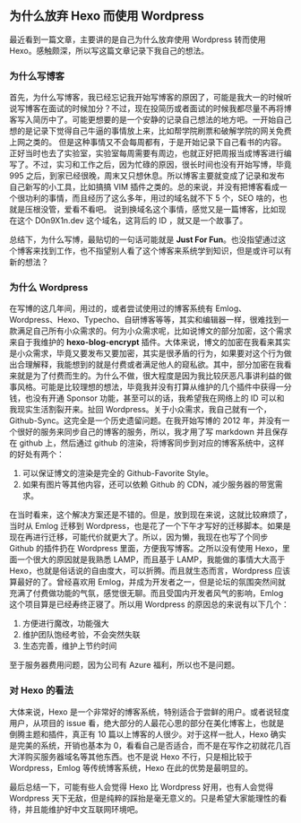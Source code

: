 为什么放弃 Hexo 而使用 Wordpress
---

最近看到一篇文章，主要讲的是自己为什么放弃使用 Wordpress 转而使用 Hexo。感触颇深，所以写这篇文章记录下我自己的想法。

### 为什么写博客
首先，为什么写博客，我已经忘记我开始写博客的原因了，可能是我大一的时候听说写博客在面试的时候加分？不过，现在投简历或者面试的时候我都尽量不再将博客写入简历中了。可能更想要的是一个安静的记录自己想法的地方吧。一开始自己想的是记录下觉得自己牛逼的事情放上来，比如帮学院刷票和破解学院的网关免费上网之类的。
但是这种事情又不会每周都有，于是开始记录下自己看书的内容。正好当时也去了实验室，实验室每周需要有周边，也就正好把周报当成博客进行编写了。不过，实习和工作之后，因为忙碌的原因，很长时间也没有开始写博，毕竟 995 之后，到家已经很晚，周末又只想休息。所以博客主要就变成了记录和发布自己新写的小工具，比如搞搞 VIM 插件之类的。总的来说，并没有把博客看成一个很功利的事情，而且经历了这么多年，用过的域名就不下 5 个，SEO 啥的，也就是压根没管，爱看不看吧。
说到换域名这个事情，感觉又是一篇博客，比如现在这个 D0n9X1n.dev 这个域名，这背后的 ID ，就又是一个故事了。

总结下，为什么写博，最贴切的一句话可能就是 **Just For Fun**。也没指望通过这个博客来找到工作，也不指望别人看了这个博客来系统学到知识，但是或许可以有新的想法？

### 为什么 Wordpress
在写博的这几年间，用过的，或者尝试使用过的博客系统有 Emlog、Wordpress、Hexo、Typecho、自研博客等等，其实和编辑器一样，很难找到一款满足自己所有小众需求的。何为小众需求呢，比如说博文的部分加密，这个需求来自于我维护的 **hexo-blog-encrypt** 插件。大体来说，博文的加密在我看来其实是小众需求，毕竟又要发布又要加密，其实是很矛盾的行为，如果要对这个行为做出合理解释，我能想到的就是付费或者满足他人的窥私欲。其中，部分加密在我看来就是为了付费而生的。为什么不做，很大程度是因为我比较厌恶凡事讲利益的做事风格。可能是比较理想的想法，毕竟我并没有打算从维护的几个插件中获得一分钱，也没有开通 Sponsor 功能，甚至可以的话，我希望我在网络上的 ID 可以和我现实生活割裂开来。扯回 Wordpress。关于小众需求，我自己就有一个，Github-Sync。这完全是一个历史遗留问题。在我开始写博的 2012 年，并没有一个很好的服务来同步自己的博客的服务，所以，我才用了写 markdown 并且保存在 github 上，然后通过 github 的渲染，将博客同步到对应的博客系统中，这样的好处有两个：
1. 可以保证博文的渲染是完全的 Github-Favorite Style。
2. 如果有图片等其他内容，还可以依赖 Github 的 CDN，减少服务器的带宽需求。

在当时看来，这个解决方案还是不错的。但是，放到现在来说，这就比较麻烦了，当时从 Emlog 迁移到 Wordpress，也是花了一个下午才写好的迁移脚本。如果是现在再进行迁移，可能代价就更大了。所以，因为懒，我现在也写了个同步 Github 的插件扔在 Wordpress 里面，方便我写博客。之所以没有使用 Hexo，里面一个很大的原因就是我熟悉 LAMP，而且基于 LAMP，我能做的事情大大高于 Hexo，也就是俗话说的自由度大，可以折腾。而且就生态而言，Wordpress 应该算最好的了。曾经喜欢用 Emlog，并成为开发者之一，但是论坛的氛围突然间就充满了付费做功能的气氛，感觉很无聊。而且受国内开发者风气的影响，Emlog 这个项目算是已经寿终正寝了。所以用 Wordpress 的原因总的来说有以下几个：
1. 方便进行魔改，功能强大
2. 维护团队饱经考验，不会突然失联
3. 生态完善，维护上节约时间

至于服务器费用问题，因为公司有 Azure 福利，所以也不是问题。

### 对 Hexo 的看法
大体来说，Hexo 是一个非常好的博客系统，特别适合于尝鲜的用户。或者说轻度用户，从项目的 issue 看，绝大部分的人最花心思的部分在美化博客上，也就是倒腾主题和插件，真正有 10 篇以上博客的人很少。对于这样一批人，Hexo 确实是完美的系统，开销也基本为 0，看看自己是否适合，而不是在写作之初就花几百大洋购买服务器域名等其他东西。也不是说 Hexo 不行，只是相比较于 Wordpress，Emlog 等传统博客系统，Hexo 在此的优势是最明显的。

最后总结一下，可能有些人会觉得 Hexo 比 Wordpress 好用，也有人会觉得 Wordpress 天下无敌，但是纯粹的踩抬是毫无意义的。只是希望大家能理性的看待，并且能维护好中文互联网环境吧。